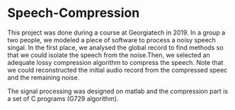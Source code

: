 # Speech-Compression

This project was done during a course at Georgiatech in 2019. In a group a two people, we modeled a piece of software to process a noisy speech singal. In the first place, we analysed the global record to find methods so that we could isolate the speech from the noise.Then, we selected an adequate lossy compression algorithm to compress the speech. Note that we could reconstructed the initial audio record from the compressed speec and the remaining noise. 

The signal processing was designed on matlab and the compression part is a set of C programs (G729 algorithm). 
